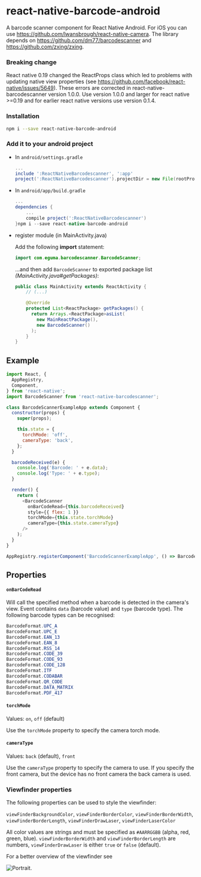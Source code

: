 # react-native-barcode-android

A barcode scanner component for React Native Android. For iOS you can use https://github.com/lwansbrough/react-native-camera. The library depends on https://github.com/dm77/barcodescanner and https://github.com/zxing/zxing.

### Breaking change

React native 0.19 changed the ReactProps class which led to problems with updating native view properties (see https://github.com/facebook/react-native/issues/5649). These errors are corrected in react-native-barcodescanner version 1.0.0. Use version 1.0.0 and larger for react native >=0.19 and for earlier react native versions use version 0.1.4.

### Installation

```bash
npm i --save react-native-barcode-android
```

### Add it to your android project

* In `android/settings.gradle`

  ```gradle
  ...
  include ':ReactNativeBarcodescanner', ':app'
  project(':ReactNativeBarcodescanner').projectDir = new File(rootProject.projectDir, '../node_modules/react-native-barcodescanner/android')
  ```

* In `android/app/build.gradle`

  ```gradle
  ...
  dependencies {
      ...
      compile project(':ReactNativeBarcodescanner')
  }npm i --save react-native-barcode-android
  ```

* register module (in MainActivity.java)

  Add the following **import** statement:
  ```Java
  import com.eguma.barcodescanner.BarcodeScanner;
  ```

  ...and then add `BarcodeScanner` to exported package list *(MainActivity.java#getPackages)*:

  ```Java
  public class MainActivity extends ReactActivity {
      // (...)

      @Override
      protected List<ReactPackage> getPackages() {
        return Arrays.<ReactPackage>asList(
          new MainReactPackage(),
          new BarcodeScanner()
        );
      }
  }
  ```

## Example
```javascript
import React, {
  AppRegistry,
  Component,
} from 'react-native';
import BarcodeScanner from 'react-native-barcodescanner';

class BarcodeScannerExampleApp extends Component {
  constructor(props) {
    super(props);

    this.state = {
      torchMode: 'off',
      cameraType: 'back',
    };
  }

  barcodeReceived(e) {
    console.log('Barcode: ' + e.data);
    console.log('Type: ' + e.type);
  }

  render() {
    return (
      <BarcodeScanner
        onBarCodeRead={this.barcodeReceived}
        style={{ flex: 1 }}
        torchMode={this.state.torchMode}
        cameraType={this.state.cameraType}
      />
    );
  }
}

AppRegistry.registerComponent('BarcodeScannerExampleApp', () => BarcodeScannerExampleApp);
```

## Properties

#### `onBarCodeRead`

Will call the specified method when a barcode is detected in the camera's view.
Event contains `data` (barcode value) and `type` (barcode type).
The following barcode types can be recognised:

```java
BarcodeFormat.UPC_A
BarcodeFormat.UPC_E
BarcodeFormat.EAN_13
BarcodeFormat.EAN_8
BarcodeFormat.RSS_14
BarcodeFormat.CODE_39
BarcodeFormat.CODE_93
BarcodeFormat.CODE_128
BarcodeFormat.ITF
BarcodeFormat.CODABAR
BarcodeFormat.QR_CODE
BarcodeFormat.DATA_MATRIX
BarcodeFormat.PDF_417
```

#### `torchMode`

Values:
`on`,
`off` (default)

Use the `torchMode` property to specify the camera torch mode.

#### `cameraType`

Values:
`back` (default),
`front`

Use the `cameraType` property to specify the camera to use. If you specify the front camera, but the device has no front camera the back camera is used.

### Viewfinder properties

The following properties can be used to style the viewfinder:

`viewFinderBackgroundColor`,
`viewFinderBorderColor`,
`viewFinderBorderWidth`,
`viewFinderBorderLength`,
`viewFinderDrawLaser`,
`viewFinderLaserColor`

All color values are strings and must be specified as `#AARRGGBB` (alpha, red, green, blue). `viewFinderBorderWidth` and `viewFinderBorderLength` are numbers, `viewFinderDrawLaser` is either `true` or `false` (default).

For a better overview of the viewfinder see

![Portrait](https://raw.github.com/ideacreation/react-native-barcodescanner/master/screenshot.png).
